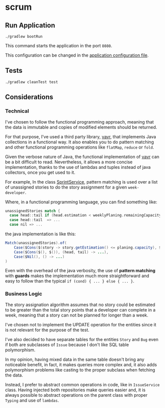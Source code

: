 # scrum

## Run Application
```
./gradlew bootRun
```
This command starts the application in the port `8080`.

This configuration can be changed in the [application configuration file](src/main/resources/application.yaml).

## Tests
```
./gradlew cleanTest test
```

## Considerations

### Technical
I've chosen to follow the functional programming approach, meaning that the data is immutable
    and copies of modified elements should be returned.

For that purpose, I've used a third party library, [vavr](https://www.vavr.io/), that implements Java collections in a
    functional way. It also enables you to do pattern matching and other functional programming operations like `flatMap`, `reduce` or `fold`.

Given the verbose nature of Java, the functional implementation of [vavr](https://www.vavr.io/) can be a bit difficult to read.
    Nevertheless, it allows a more concise implementation, thanks to the use of lambdas and tuples instead of java collectors,
    once you get used to it.

For example, In the class [SprintService](src/main/java/com/pinguin/scrum/issue/service/SprintService.java), 
    pattern matching is used over a list of unassigned stories to do the story assignment for a given `week-developer`.
    
Where, in a functional programming language, you can find something like:
```scala
unassignedStories match {
  case head::tail if (head.estimation < weeklyPlaning.remainingCapacity) =>  ...
  case head::tail  => ...
  case nil => ...
```

the java implementation is like this:
```java
Match(unassignedStories).of(
    Case($Cons($(story -> story.getEstimation() <= planing.capacity), $()), (head, tail) -> ...),
    Case($Cons($(), $()), (head, tail) -> ...),
    Case($Nil(), () -> ...)
)
```

Even with the overhead of the java verbosity, the use of **pattern matching** with **guards** makes the implementation much more
    straightforward and easy to follow than the typical `if (cond) { ... } else { ... }`.

### Business Logic
The story assignation algorithm assumes that no story could be estimated to be greater than the total story points 
    that a developer can complete in a week, meaning that a story can not be planned for longer than a week.

I've chosen not to implement the UPDATE operation for the entities since it is not relevant for the purpose of the test.

I've also decided to have separate tables for the entities `Story` and `Bug` even if both are subclasses of `Issue` because
    I don't like SQL table polymorphism.
    
In my opinion, having mixed data in the same table doesn't bring any noticeable benefit,
    in fact, it makes queries more complex and, it also adds polymorphism problems like casting to the proper subclass when fetching the data.

Instead, I prefer to abstract common operations in code, like in `IssueService` class. Having injected both repositories make queries easier
    and, it is always possible to abstract operations on the parent class with proper `Typing` and  use of `lambdas`.